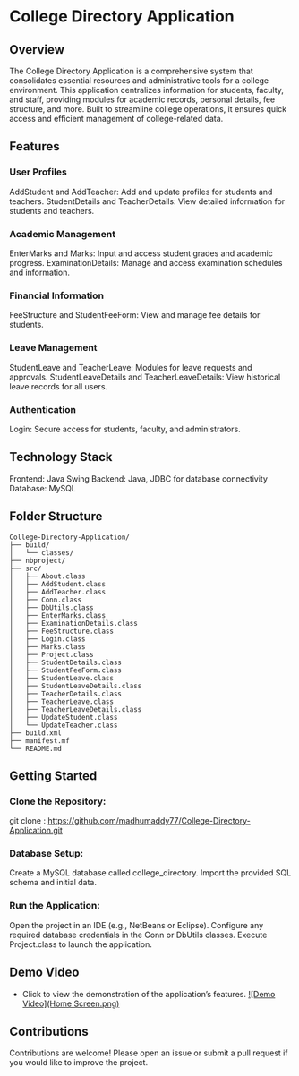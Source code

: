 # College Directory Application
## Overview
The College Directory Application is a comprehensive system that consolidates essential resources and administrative tools for a college environment. This application centralizes information for students, faculty, and staff, providing modules for academic records, personal details, fee structure, and more. Built to streamline college operations, it ensures quick access and efficient management of college-related data.

## Features
### User Profiles
AddStudent and AddTeacher: Add and update profiles for students and teachers.
StudentDetails and TeacherDetails: View detailed information for students and teachers.
### Academic Management
EnterMarks and Marks: Input and access student grades and academic progress.
ExaminationDetails: Manage and access examination schedules and information.
### Financial Information
FeeStructure and StudentFeeForm: View and manage fee details for students.
### Leave Management
StudentLeave and TeacherLeave: Modules for leave requests and approvals.
StudentLeaveDetails and TeacherLeaveDetails: View historical leave records for all users.
### Authentication
Login: Secure access for students, faculty, and administrators.
## Technology Stack
Frontend: Java Swing
Backend: Java, JDBC for database connectivity
Database: MySQL
## Folder Structure
```plaintext
College-Directory-Application/
├── build/
│   └── classes/
├── nbproject/
├── src/
│   ├── About.class
│   ├── AddStudent.class
│   ├── AddTeacher.class
│   ├── Conn.class
│   ├── DbUtils.class
│   ├── EnterMarks.class
│   ├── ExaminationDetails.class
│   ├── FeeStructure.class
│   ├── Login.class
│   ├── Marks.class
│   ├── Project.class
│   ├── StudentDetails.class
│   ├── StudentFeeForm.class
│   ├── StudentLeave.class
│   ├── StudentLeaveDetails.class
│   ├── TeacherDetails.class
│   ├── TeacherLeave.class
│   ├── TeacherLeaveDetails.class
│   ├── UpdateStudent.class
│   └── UpdateTeacher.class
├── build.xml
├── manifest.mf
└── README.md
```

## Getting Started
### Clone the Repository:

git clone : https://github.com/madhumaddy77/College-Directory-Application.git
### Database Setup:

Create a MySQL database called college_directory.
Import the provided SQL schema and initial data.
### Run the Application:

Open the project in an IDE (e.g., NetBeans or Eclipse).
Configure any required database credentials in the Conn or DbUtils classes.
Execute Project.class to launch the application.
## Demo Video
- Click to view the demonstration of the application’s features.
[![Demo Video](Home Screen.png)](https://drive.google.com/file/d/1-cCS9NmqbWG4g-RLFzy9AylUo8FyA7PA/view?usp=drive_link)


## Contributions
Contributions are welcome! Please open an issue or submit a pull request if you would like to improve the project.
